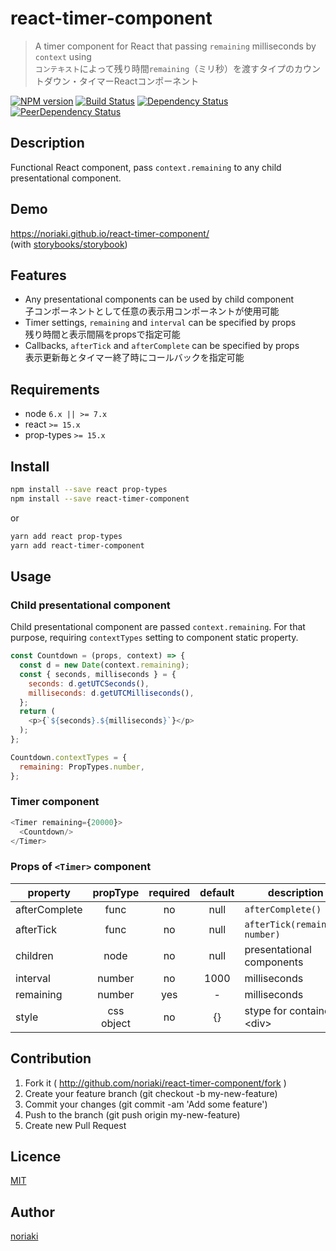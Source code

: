 # react-timer-component

> A timer component for React that passing `remaining` milliseconds by `context` using<br />
> `コンテキスト`によって残り時間`remaining`（ミリ秒）を渡すタイプのカウントダウン・タイマーReactコンポーネント

[![NPM version](https://img.shields.io/npm/v/react-timer-component.svg?style=flat-square)](https://badge.fury.io/js/react-timer-component)
[![Build Status](https://img.shields.io/travis/noriaki/react-timer-component.svg?style=flat-square)](https://travis-ci.org/noriaki/react-timer-component)
[![Dependency Status](https://img.shields.io/david/noriaki/react-timer-component.svg?style=flat-square)](https://david-dm.org/noriaki/react-timer-component)
[![PeerDependency Status](https://img.shields.io/david/peer/noriaki/react-timer-component.svg?style=flat-square)](https://david-dm.org/noriaki/react-timer-component)

## Description

Functional React component, pass `context.remaining` to any child presentational component.

## Demo

https://noriaki.github.io/react-timer-component/<br />
(with [storybooks/storybook](https://github.com/storybooks/storybook/))

## Features

- Any presentational components can be used by child component<br />
  子コンポーネントとして任意の表示用コンポーネントが使用可能
- Timer settings, `remaining` and `interval` can be specified by props<br />
  残り時間と表示間隔をpropsで指定可能
- Callbacks, `afterTick` and `afterComplete` can be specified by props<br />
  表示更新毎とタイマー終了時にコールバックを指定可能

## Requirements

- node `6.x || >= 7.x`
- react `>= 15.x`
- prop-types `>= 15.x`

## Install

```sh
npm install --save react prop-types
npm install --save react-timer-component
```

or

```sh
yarn add react prop-types
yarn add react-timer-component
```

## Usage

### Child presentational component

Child presentational component are passed `context.remaining`.
For that purpose, requiring `contextTypes` setting to component static property.

```js
const Countdown = (props, context) => {
  const d = new Date(context.remaining);
  const { seconds, milliseconds } = {
    seconds: d.getUTCSeconds(),
    milliseconds: d.getUTCMilliseconds(),
  };
  return (
    <p>{`${seconds}.${milliseconds}`}</p>
  );
};

Countdown.contextTypes = {
  remaining: PropTypes.number,
};
```

### Timer component

```js
<Timer remaining={20000}>
  <Countdown/>
</Timer>
```

### Props of `<Timer>` component

| property | propType | required | default | description |
| -------- |:--------:|:--------:|:-------:| ----------- |
| afterComplete | func | no | null | `afterComplete()` |
| afterTick | func | no | null | `afterTick(remaining: number)` |
| children | node | no | null | presentational components |
| interval | number | no | 1000 | milliseconds |
| remaining | number | yes | - | milliseconds |
| style | css object | no | {} | stype for container &lt;div&gt; |

## Contribution

1. Fork it ( http://github.com/noriaki/react-timer-component/fork )
2. Create your feature branch (git checkout -b my-new-feature)
3. Commit your changes (git commit -am 'Add some feature')
4. Push to the branch (git push origin my-new-feature)
5. Create new Pull Request

## Licence

[MIT](https://github.com/noriaki/react-timer-component/blob/master/LICENCE)

## Author

[noriaki](https://github.com/noriaki)

